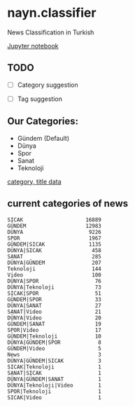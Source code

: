 # nayn.classifier
News Classification in Turkish

[Jupyter notebook](https://colab.research.google.com/drive/1RELKn_acFfHXNsckEQ3wXHv8ynX5GJDh)

## TODO
- [ ] Category suggestion
- [ ] Tag suggestion


## Our Categories:
- Gündem (Default)
- Dünya
- Spor
- Sanat
- Teknoloji

[category, title data](https://github.com/naynco/nayn.data/blob/master/classification_clean.csv)

## current categories of news 
```
SICAK                    16889
GÜNDEM                   12983
DÜNYA                     9226
SPOR                      1967
GÜNDEM|SICAK              1135
DÜNYA|SICAK                458
SANAT                      285
DÜNYA|GÜNDEM               207
Teknoloji                  144
Video                      100
DÜNYA|SPOR                  76
DÜNYA|Teknoloji             73
SICAK|SPOR                  51
GÜNDEM|SPOR                 33
DÜNYA|SANAT                 27
SANAT|Video                 21
DÜNYA|Video                 20
GÜNDEM|SANAT                19
SPOR|Video                  17
GÜNDEM|Teknoloji            10
DÜNYA|GÜNDEM|SPOR            8
GÜNDEM|Video                 5
News                         3
DÜNYA|GÜNDEM|SICAK           3
SICAK|Teknoloji              1
SANAT|SICAK                  1
DÜNYA|GÜNDEM|SANAT           1
DÜNYA|Teknoloji|Video        1
SPOR|Teknoloji               1
SICAK|Video                  1
```

